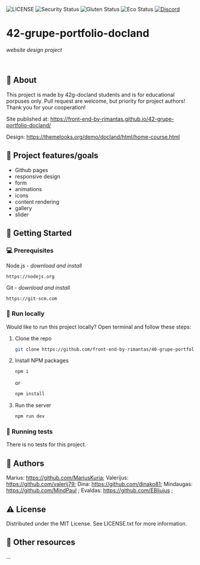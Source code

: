 ![LICENSE](https://img.shields.io/badge/license-MIT-blue.svg?style=flat-square)
![Security Status](https://img.shields.io/security-headers?label=Security&url=https%3A%2F%2Fgithub.com&style=flat-square)
![Gluten Status](https://img.shields.io/badge/Gluten-Free-green.svg)
![Eco Status](https://img.shields.io/badge/ECO-Friendly-green.svg)
[![Discord](https://discord.com/api/guilds/571393319201144843/widget.png)](https://discord.gg/dRwW4rw)

# 42-grupe-portfolio-docland

_website design project_

<br>

## 🌟 About

This project is made by 42g-docland students and is for educational porpuses only. Pull request are welcome, but priority for project authors! Thank you for your cooperation!

Site published at: https://front-end-by-rimantas.github.io/42-grupe-portfolio-docland/

Design: https://themelooks.org/demo/docland/html/home-course.html

## 🎯 Project features/goals

-   Github pages
-   responsive design
-   form
-   animations
-   icons
-   content rendering
-   gallery
-   slider

## 🧰 Getting Started

### 💻 Prerequisites

Node.js - _download and install_

```
https://nodejs.org
```

Git - _download and install_

```
https://git-scm.com
```

### 🏃 Run locally

Would like to run this project locally? Open terminal and follow these steps:

1. Clone the repo
    ```sh
    git clone https://github.com/front-end-by-rimantas/40-grupe-portfolio.git
    ```
2. Install NPM packages
    ```sh
    npm i
    ```
    or
    ```sh
    npm install
    ```
3. Run the server
    ```sh
    npm run dev
    ```

### 🧪 Running tests

There is no tests for this project.

## 🎅 Authors

Marius: https://github.com/MariusKuria; 
Valerijus: https://github.com/valerij79;
Dina: https://github.com/dinako81;
Mindaugas: https://github.com/MindPaul ;
Evaldas: https://github.com/EBliujus ;

## ⚠️ License

Distributed under the MIT License. See LICENSE.txt for more information.

## 🔗 Other resources
...
